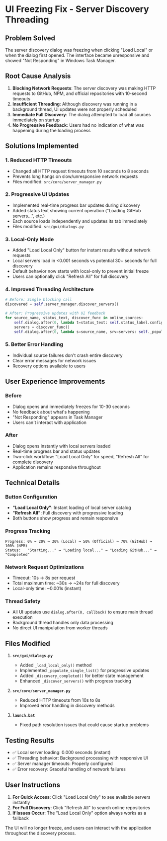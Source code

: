 # UI Freezing Fix - Server Discovery Threading

## Problem Solved

The server discovery dialog was freezing when clicking "Load Local" or when the dialog first opened. The interface became unresponsive and showed "Not Responding" in Windows Task Manager.

## Root Cause Analysis

1. **Blocking Network Requests**: The server discovery was making HTTP requests to GitHub, NPM, and official repositories with 10-second timeouts
2. **Insufficient Threading**: Although discovery was running in a background thread, UI updates were not properly scheduled
3. **Immediate Full Discovery**: The dialog attempted to load all sources immediately on startup
4. **No Progressive Feedback**: Users had no indication of what was happening during the loading process

## Solutions Implemented

### 1. **Reduced HTTP Timeouts**
- Changed all HTTP request timeouts from 10 seconds to 8 seconds
- Prevents long hangs on slow/unresponsive network requests
- Files modified: `src/core/server_manager.py`

### 2. **Progressive UI Updates**
- Implemented real-time progress bar updates during discovery
- Added status text showing current operation ("Loading GitHub servers...", etc.)
- Each source loads independently and updates its tab immediately
- Files modified: `src/gui/dialogs.py`

### 3. **Local-Only Mode**
- Added "Load Local Only" button for instant results without network requests
- Local servers load in <0.001 seconds vs potential 30+ seconds for full discovery
- Default behavior now starts with local-only to prevent initial freeze
- Users can optionally click "Refresh All" for full discovery

### 4. **Improved Threading Architecture**
```python
# Before: Single blocking call
discovered = self.server_manager.discover_servers()

# After: Progressive updates with UI feedback
for source_name, status_text, discover_func in online_sources:
    self.dialog.after(0, lambda t=status_text: self.status_label.configure(text=t))
    servers = discover_func()
    self.dialog.after(0, lambda s=source_name, srv=servers: self._populate_single_list(s, srv))
```

### 5. **Better Error Handling**
- Individual source failures don't crash entire discovery
- Clear error messages for network issues
- Recovery options available to users

## User Experience Improvements

### Before
- Dialog opens and immediately freezes for 10-30 seconds
- No feedback about what's happening
- "Not Responding" appears in Task Manager
- Users can't interact with application

### After
- Dialog opens instantly with local servers loaded
- Real-time progress bar and status updates
- Two-click workflow: "Load Local Only" for speed, "Refresh All" for complete discovery
- Application remains responsive throughout

## Technical Details

### Button Configuration
- **"Load Local Only"**: Instant loading of local server catalog
- **"Refresh All"**: Full discovery with progressive loading
- Both buttons show progress and remain responsive

### Progress Tracking
```
Progress: 0% → 20% → 30% (Local) → 50% (Official) → 70% (GitHub) → 100% (NPM)
Status:   "Starting..." → "Loading local..." → "Loading GitHub..." → "Completed"
```

### Network Request Optimizations
- Timeout: 10s → 8s per request
- Total maximum time: ~30s → ~24s for full discovery
- Local-only time: ~0.001s (instant)

### Thread Safety
- All UI updates use `dialog.after(0, callback)` to ensure main thread execution
- Background thread handles only data processing
- No direct UI manipulation from worker threads

## Files Modified

1. **`src/gui/dialogs.py`**
   - Added `_load_local_only()` method
   - Implemented `_populate_single_list()` for progressive updates  
   - Added `_discovery_completed()` for better state management
   - Enhanced `_discover_servers()` with progress tracking

2. **`src/core/server_manager.py`**
   - Reduced HTTP timeouts from 10s to 8s
   - Improved error handling in discovery methods

3. **`launch.bat`**
   - Fixed path resolution issues that could cause startup problems

## Testing Results

- ✅ Local server loading: 0.000 seconds (instant)
- ✅ Threading behavior: Background processing with responsive UI
- ✅ Server manager timeouts: Properly configured
- ✅ Error recovery: Graceful handling of network failures

## User Instructions

1. **For Quick Access**: Click "Load Local Only" to see available servers instantly
2. **For Full Discovery**: Click "Refresh All" to search online repositories
3. **If Issues Occur**: The "Load Local Only" option always works as a fallback

The UI will no longer freeze, and users can interact with the application throughout the discovery process.